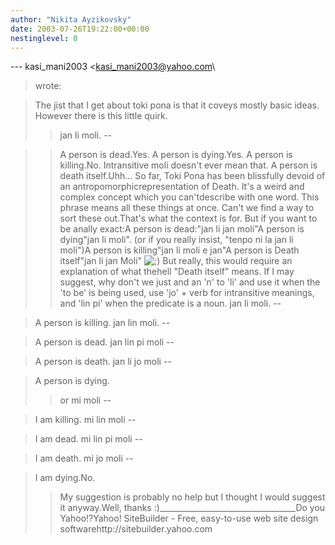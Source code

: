 ```yaml
---
author: "Nikita Ayzikovsky"
date: 2003-07-26T19:22:00+00:00
nestinglevel: 0
---
```

\---
 kasi\_mani2003 <[kasi_mani2003@yahoo.com](mailto://kasi_mani2003@yahoo.com)\
> wrote:

> The jist that I get about toki pona is that it coveys mostly basic
> ideas. However there is this little quirk.
>> jan li moli. --

>> A person is dead.Yes.
> A person is dying.Yes.
> A person is killing.No. Intransitive moli doesn't ever mean that.
> A person is death itself.Uhh... So far, Toki Pona has been blissfully devoid of an antropomorphicrepresentation of Death. It's a weird and complex concept which you can'tdescribe with one word.
> This phrase means all these things at once. Can't we find a way to
> sort these out.That's what the context is for. But if you want to be anally exact:A person is dead:"jan li jan moli"A person is dying"jan li moli". (or if you really insist, "tenpo ni la jan li moli")A person is killing"jan li moli e jan"A person is Death itself"jan li jan Moli" ![;)](images/smilies/icon_e_wink.gif "Wink") But really, this would require an explanation of what thehell "Death itself" means.
> If I may suggest, why don't we just and an 'n' to 'li' and use it
> when the 'to be' is being used, use 'jo' + verb for intransitive
> meanings, and 'lin pi' when the predicate is a noun.
>> jan li moli. --

> A person is killing.
> jan lin moli. --

> A person is dead.
> jan lin pi moli --

> A person is death.
> jan li jo moli --

> A person is dying.
>> or
>> mi moli --

> I am killing.
> mi lin moli --

> I am dead.
> mi lin pi moli --

> I am death.
> mi jo moli --

> I am dying.No.
>> My suggestion is probably no help but I thought I would suggest it
> anyway.Well, thanks :)\_\_\_\_\_\_\_\_\_\_\_\_\_\_\_\_\_\_\_\_\_\_\_\_\_\_\_\_\_\_\_\_\_\_Do you Yahoo!?Yahoo! SiteBuilder - Free, easy-to-use web site design softwarehttp://sitebuilder.yahoo.com